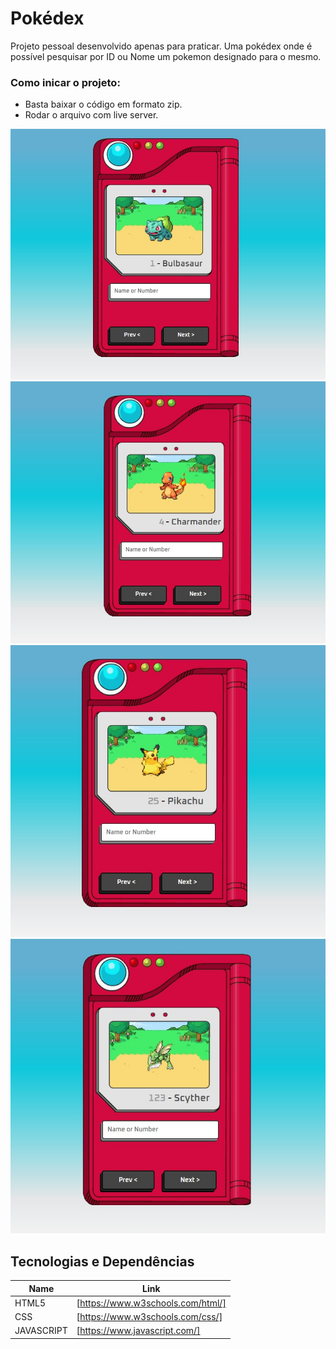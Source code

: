 # Pokédex
Projeto pessoal desenvolvido apenas para praticar. Uma pokédex
onde é possível pesquisar por ID ou Nome um pokemon designado
para o mesmo.

### Como inicar o projeto: 

- Basta baixar o código em formato zip.
- Rodar o arquivo com live server.

<img src = "screenshots/bulbasaur.jpg">
<img src = "screenshots/charmander.jpg">
<img src = "screenshots/pikachu.jpg">
<img src = "screenshots/scyther.jpg">

## Tecnologias e Dependências

| Name | Link |
| ------ | ------ |
| HTML5 | [https://www.w3schools.com/html/] |
| CSS | [https://www.w3schools.com/css/] |
| JAVASCRIPT | [https://www.javascript.com/] |

